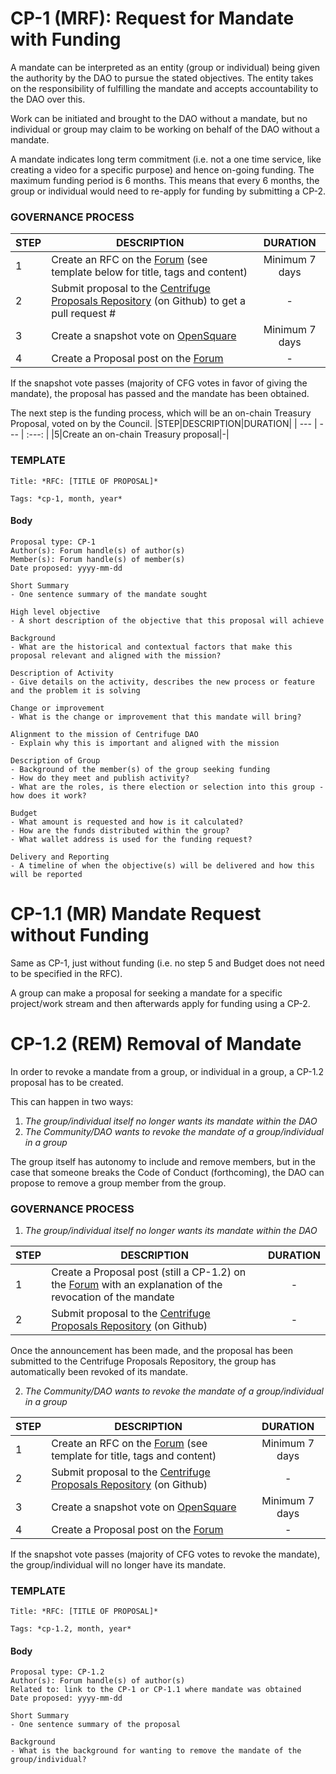 # CP-1 (MRF): Request for Mandate with Funding

A mandate can be interpreted as an entity (group or individual) being given the authority by the DAO to pursue the stated objectives. The entity takes on the responsibility of fulfilling the mandate and accepts accountability to the DAO over this. 

Work can be initiated and brought to the DAO without a mandate, but no individual or group may claim to be working on behalf of the DAO without a mandate. 

A mandate indicates long term commitment (i.e. not a one time service, like creating a video for a specific purpose) and hence on-going funding. The maximum funding period is 6 months. This means that every 6 months, the group or individual would need to re-apply for funding by submitting a CP-2.

### GOVERNANCE PROCESS

|STEP|DESCRIPTION|DURATION|
| --- | --- | :---: |
|1|Create an RFC on the [Forum](https://gov.centrifuge.io/c/cfg-governance/request-for-comments/37) (see template below for title, tags and content)|Minimum 7 days|
|2|Submit proposal to the [Centrifuge Proposals Repository](https://github.com/centrifuge/cps) (on Github) to get a pull request #|-|
|3|Create a snapshot vote on [OpenSquare](https://voting.opensquare.io/space/centrifuge)|Minimum 7 days|
|4|Create a Proposal post on the [Forum](https://gov.centrifuge.io/c/cfg-governance/chain-governance/18)|-|

If the snapshot vote passes (majority of CFG votes in favor of giving the mandate), the proposal has passed and the mandate has been obtained. 

The next step is the funding process, which will be an on-chain Treasury Proposal, voted on by the Council.
|STEP|DESCRIPTION|DURATION|
| --- | --- | :---: |
|5|Create an on-chain Treasury proposal|-|

### TEMPLATE
```
Title: *RFC: [TITLE OF PROPOSAL]*

Tags: *cp-1, month, year*
```
#### Body
```
Proposal type: CP-1
Author(s): Forum handle(s) of author(s)
Member(s): Forum handle(s) of member(s)
Date proposed: yyyy-mm-dd

Short Summary 
- One sentence summary of the mandate sought

High level objective 
- A short description of the objective that this proposal will achieve

Background 
- What are the historical and contextual factors that make this proposal relevant and aligned with the mission?

Description of Activity 
- Give details on the activity, describes the new process or feature and the problem it is solving

Change or improvement 
- What is the change or improvement that this mandate will bring?

Alignment to the mission of Centrifuge DAO
- Explain why this is important and aligned with the mission

Description of Group
- Background of the member(s) of the group seeking funding
- How do they meet and publish activity? 
- What are the roles, is there election or selection into this group - how does it work?

Budget
- What amount is requested and how is it calculated?
- How are the funds distributed within the group?
- What wallet address is used for the funding request?

Delivery and Reporting
- A timeline of when the objective(s) will be delivered and how this will be reported
```

# CP-1.1 (MR) Mandate Request without Funding

Same as CP-1, just without funding (i.e. no step 5 and Budget does not need to be specified in the RFC).

A group can make a proposal for seeking a mandate for a specific project/work stream and then afterwards apply for funding using a CP-2.

# CP-1.2 (REM) Removal of Mandate

In order to revoke a mandate from a group, or individual in a group, a CP-1.2 proposal has to be created.

This can happen in two ways:

1) *The group/individual itself no longer wants its mandate within the DAO*
2) *The Community/DAO wants to revoke the mandate of a group/individual in a group*

The group itself has autonomy to include and remove members, but in the case that someone breaks the Code of Conduct (forthcoming), the DAO can propose to remove a group member from the group. 

### GOVERNANCE PROCESS

1) *The group/individual itself no longer wants its mandate within the DAO*

|STEP|DESCRIPTION|DURATION|
| --- | --- | :---: |
|1|Create a Proposal post (still a CP-1.2) on the [Forum](https://gov.centrifuge.io/c/cfg-governance/chain-governance/18) with an explanation of the revocation of the mandate|-|
|2|Submit proposal to the [Centrifuge Proposals Repository](https://github.com/centrifuge/cps) (on Github)|-|

Once the announcement has been made, and the proposal has been submitted to the Centrifuge Proposals Repository, the group has automatically been revoked of its mandate. 

2) *The Community/DAO wants to revoke the mandate of a group/individual in a group*

|STEP|DESCRIPTION|DURATION|
| --- | --- | :---: |
|1|Create an RFC on the [Forum](https://gov.centrifuge.io/c/cfg-governance/request-for-comments/37) (see template for title, tags and content)|Minimum 7 days|
|2|Submit proposal to the [Centrifuge Proposals Repository](https://github.com/centrifuge/cps) (on Github)|-|
|3|Create a snapshot vote on [OpenSquare](https://voting.opensquare.io/space/centrifuge)|Minimum 7 days|
|4|Create a Proposal post on the [Forum](https://gov.centrifuge.io/c/cfg-governance/chain-governance/18)|-|

If the snapshot vote passes (majority of CFG votes to revoke the mandate), the group/individual will no longer have its mandate.

### TEMPLATE
```
Title: *RFC: [TITLE OF PROPOSAL]*

Tags: *cp-1.2, month, year*
```
#### Body
```
Proposal type: CP-1.2
Author(s): Forum handle(s) of author(s)
Related to: link to the CP-1 or CP-1.1 where mandate was obtained
Date proposed: yyyy-mm-dd

Short Summary 
- One sentence summary of the proposal

Background
- What is the background for wanting to remove the mandate of the group/individual?
```

